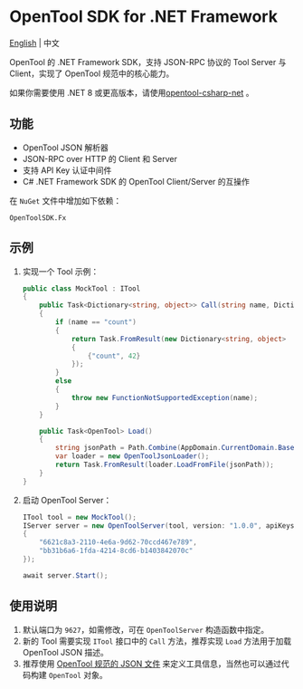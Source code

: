# OpenTool SDK for .NET Framework

[English](README.md) | 中文

OpenTool 的 .NET Framework SDK，支持 JSON-RPC 协议的 Tool Server 与 Client，实现了 OpenTool 规范中的核心能力。

如果你需要使用 .NET 8 或更高版本，请使用[opentool-csharp-net](http://github.com/opentool-hub/opentool-csharp-net) 。

## 功能

* OpenTool JSON 解析器
* JSON-RPC over HTTP 的 Client 和 Server
* 支持 API Key 认证中间件
* C# .NET Framework SDK 的 OpenTool Client/Server 的互操作

在 `NuGet` 文件中增加如下依赖：

```
OpenToolSDK.Fx
```

## 示例

1. 实现一个 Tool 示例：

   ```csharp
   public class MockTool : ITool
   {
       public Task<Dictionary<string, object>> Call(string name, Dictionary<string, object> arguments)
       {
           if (name == "count")
           {
               return Task.FromResult(new Dictionary<string, object>
               {
                   {"count", 42}
               });
           }
           else
           {
               throw new FunctionNotSupportedException(name);
           }
       }

       public Task<OpenTool> Load()
       {
           string jsonPath = Path.Combine(AppDomain.CurrentDomain.BaseDirectory, "example", "server", "mock_tool.json");
           var loader = new OpenToolJsonLoader();
           return Task.FromResult(loader.LoadFromFile(jsonPath));
       }
   }
   ```
   
2. 启动 OpenTool Server：

   ```csharp
   ITool tool = new MockTool();
   IServer server = new OpenToolServer(tool, version: "1.0.0", apiKeys: new List<string>
   {
       "6621c8a3-2110-4e6a-9d62-70ccd467e789",
       "bb31b6a6-1fda-4214-8cd6-b1403842070c"
   });

   await server.Start();
   ```

## 使用说明

1. 默认端口为 `9627`，如需修改，可在 `OpenToolServer` 构造函数中指定。
2. 新的 Tool 需要实现 `ITool` 接口中的 `Call` 方法，推荐实现 `Load` 方法用于加载 OpenTool JSON 描述。
3. 推荐使用 [OpenTool 规范的 JSON 文件](https://github.com/opentool-hub/opentool-spec) 来定义工具信息，当然也可以通过代码构建 `OpenTool` 对象。